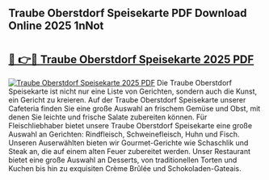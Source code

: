 ## Traube Oberstdorf Speisekarte PDF Download Online 2025 1nNot

# <h2><a href="http://gc6xkp.nevu.top/?p=Traube+Oberstdorf+Speisekarte">🔗 👉🔴 Traube Oberstdorf Speisekarte 2025 PDF</a></h2>

[![Traube Oberstdorf Speisekarte 2025 PDF](https://i.imgur.com/dBaPXMq.png)](http://gc6xkp.nevu.top/?p=Traube+Oberstdorf+Speisekarte)
Die Traube Oberstdorf Speisekarte ist nicht nur eine Liste von Gerichten, sondern auch die Kunst, ein Gericht zu kreieren. Auf der Traube Oberstdorf Speisekarte unserer Cafeteria finden Sie eine große Auswahl an frischem Gemüse und Obst, mit denen Sie leichte und frische Salate zubereiten können. Für Fleischliebhaber bietet unsere Traube Oberstdorf Speisekarte eine große Auswahl an Gerichten: Rindfleisch, Schweinefleisch, Huhn und Fisch. Unseren Auserwählten bieten wir Gourmet-Gerichte wie Schaschlik und Steak an, die auf einem alten Feuer zubereitet werden. Unser Restaurant bietet eine große Auswahl an Desserts, von traditionellen Torten und Kuchen bis hin zu exquisiten Crème Brûlée und Schokoladen-Gateais.
